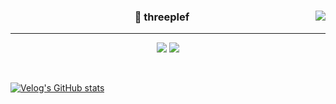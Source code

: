 <!-- https://velog.io/@seondal/Github-Readme-%EA%BE%B8%EB%AF%B8%EA%B8%B0-%EC%B4%9D%EC%A0%95%EB%A6%AC#%EC%99%84%EC%84%B1 -->

<div align="center">
  
  <img align="right" src="https://github-readme-stats.vercel.app/api/top-langs/?username=threeplef&theme=dracula&exclude_repo=Computer-Science-Engineering&layout=compact&langs_count=10"/>
  
  ### 🫧 threeplef
  
  ---
  
  <a href="https://github.com/threeplef"><img src="https://hits.seeyoufarm.com/api/count/incr/badge.svg?url=https%3A%2F%2Fgithub.com%2Fthreeplef&count_bg=%23000000&title_bg=%23000000&icon=github.svg&icon_color=%23E7E7E7&title=GitHub&edge_flat=false)"/></a> 
<a href="https://velog.io/@threeplef"><img src="https://img.shields.io/badge/threeplef.log-3DDC84?style=flat-square&logo=Velog&logoColor=white"/></a> 
  
  <br>
 
</div>

[![Velog's GitHub stats](https://velog-readme-stats.vercel.app/api?name=threeplef)](https://velog.io/@threeplef/series/Flutter)
